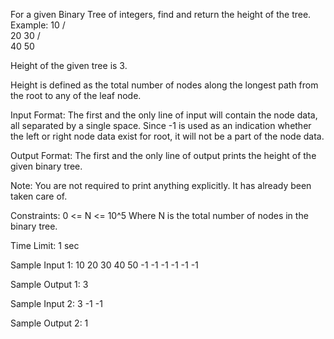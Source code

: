 For a given Binary Tree of integers, find and return the height of the tree.
Example:
                        10
                      /      \
                    20      30
                   /    \
                 40    50

Height of the given tree is 3. 

Height is defined as the total number of nodes along the longest path from the root to any of the leaf node.

Input Format:
The first and the only line of input will contain the node data, all separated by a single space. Since -1 is used as an indication whether the left or right node data exist for root, it will not be a part of the node data.

Output Format:
The first and the only line of output prints the height of the given binary tree.

Note:
You are not required to print anything explicitly. It has already been taken care of.

Constraints:
0 <= N <= 10^5
Where N is the total number of nodes in the binary tree.

Time Limit: 1 sec

Sample Input 1:
10 20 30 40 50 -1 -1 -1 -1 -1 -1

Sample Output 1:
3

Sample Input 2:
3 -1 -1

Sample Output 2:
1
